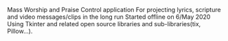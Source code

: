 Mass Worship and Praise Control application 
For projecting lyrics, scripture and video messages/clips in the long run 
Started offline on 6/May 2020
Using Tkinter and related open source libraries and sub-libraries(tix, Pillow...).

